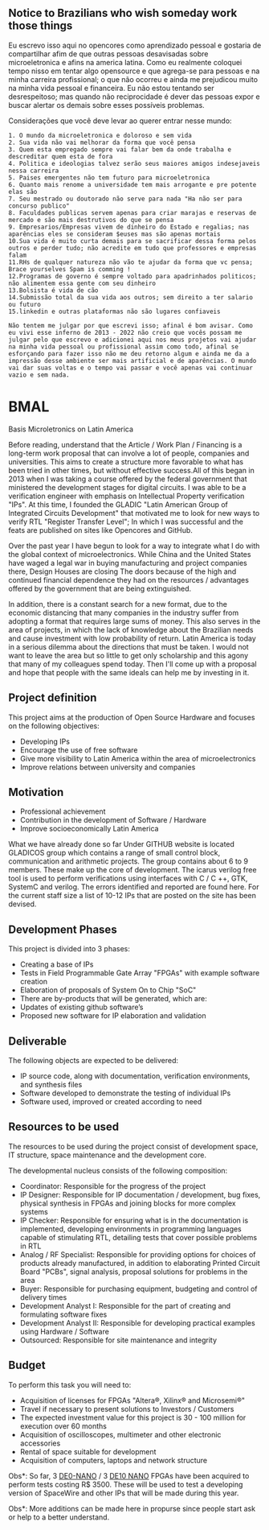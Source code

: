 ## Notice to Brazilians who wish someday work those things

Eu escrevo isso aqui no opencores como aprendizado pessoal e gostaria de compartilhar afim de que outras pessoas desavisadas sobre microeletronica e afins na america latina. Como eu realmente coloquei tempo nisso em tentar algo opensource e que agrega-se para pessoas e na minha carreira profissional; o que não ocorreu e ainda me prejudicou muito na minha vida pessoal e financeira. Eu não estou tentando ser desrespeitoso; mas quando não reciprocidade é dever das pessoas expor e buscar alertar os demais sobre esses possíveis problemas. 
	
	
Considerações que você deve levar ao querer entrar nesse mundo:

	1. O mundo da microeletronica e doloroso e sem vida
	2. Sua vida não vai melhorar da forma que você pensa 
	3. Quem esta empregado sempre vai falar bem da onde trabalha e descreditar quem esta de fora
	4. Politica e ideologias talvez serão seus maiores amigos indesejaveis nessa carreira
	5. Paises emergentes não tem futuro para microeletronica
	6. Quanto mais renome a universidade tem mais arrogante e pre potente elas são
	7. Seu mestrado ou doutorado não serve para nada "Ha não ser para concurso publico" 
	8. Faculdades publicas servem apenas para criar marajas e reservas de mercado e são mais destrutivos do que se pensa 
	9. Empresarios/Empresas vivem de dinheiro do Estado e regalias; nas aparências eles se consideram $euses mas são apenas mortais
	10.Sua vida é muito curta demais para se sacrificar dessa forma pelos outros e perder tudo; não acredite em tudo que professores e empresas falam
	11.RHs de qualquer natureza não vão te ajudar da forma que vc pensa; Brace yourselves Spam is comming !
	12.Programas de governo é sempre voltado para apadrinhados politicos; não alimentem essa gente com seu dinheiro 
	13.Bolsista é vida de cão
	14.Submissão total da sua vida aos outros; sem direito a ter salario ou futuro 
	15.linkedin e outras plataformas não são lugares confiaveis
	
	Não tentem me julgar por que escrevi isso; afinal é bom avisar. Como eu vivi esse inferno de 2013 - 2022 não creio que vocês possam me julgar pelo que escrevo e adicionei aqui nos meus projetos vai ajudar na minha vida pessoal ou profissional assim como todo, afinal se esforçando para fazer isso não me deu retorno algum e ainda me da a impressão desse ambiente ser mais artificial e de aparências. O mundo vai dar suas voltas e o tempo vai passar e você apenas vai continuar vazio e sem nada.   

# BMAL
Basis Microletronics on Latin America

Before reading, understand that the Article / Work Plan / Financing is a long-term work proposal that can involve a lot of people, companies and universities. This aims to create a structure more favorable to what has been tried in other times, but without effective success.All of this began in 2013 when I was taking a course offered by the federal government that ministered the development stages for digital circuits. I was able to be a verification engineer with emphasis on Intellectual Property verification "IPs". At this time, I founded the GLADIC "Latin American Group of Integrated Circuits Development" that motivated me to look for new ways to verify RTL "Register Transfer Level"; In which I was successful and the feats are published on sites like Opencores and GitHub.

Over the past year I have begun to look for a way to integrate what I do with the global context of microelectronics. While China and the United States have waged a legal war in buying manufacturing and project companies there, Design Houses are closing The doors because of the high and continued financial dependence they had on the resources / advantages offered by the government that are being extinguished.

In addition, there is a constant search for a new format, due to the economic distancing that many companies in the industry suffer from adopting a format that requires large sums of money. This also serves in the area of ​projects, in which the lack of knowledge about the Brazilian needs and cause investment with low probability of return.
Latin America is today in a serious dilemma about the directions that must be taken. I would not want to leave the area but so little to get only scholarship and this agony that many of my colleagues spend today. Then I'll come up with a proposal and hope that people with the same ideals can help me by investing in it.

## Project definition
This project aims at the production of Open Source Hardware and focuses on the following objectives:

- Developing IPs
- Encourage the use of free software
- Give more visibility to Latin America within the area of microelectronics
- Improve relations between university and companies

## Motivation

- Professional achievement
- Contribution in the development of Software / Hardware
- Improve socioeconomically Latin America

What we have already done so far
Under GITHUB website is located GLADICOS group which contains a range of small control block, communication and arithmetic projects.
The group contains about 6 to 9 members. These make up the core of development. The icarus verilog free tool is used to perform verifications using interfaces with C / C ++, GTK, SystemC and verilog. The errors identified and reported are found here.
For the current staff size a list of 10-12 IPs that are posted on the site has been devised.

## Development Phases


This project is divided into 3 phases:

- Creating a base of IPs
- Tests in Field Programmable Gate Array "FPGAs" with example software creation
- Elaboration of proposals of System On to Chip "SoC"
- There are by-products that will be generated, which are:
- Updates of existing github software’s
- Proposed new software for IP elaboration and validation

## Deliverable

The following objects are expected to be delivered:

- IP source code, along with documentation, verification environments, and synthesis files
- Software developed to demonstrate the testing of individual IPs
- Software used, improved or created according to need

## Resources to be used

The resources to be used during the project consist of development space, IT structure, space maintenance and the development core.

The developmental nucleus consists of the following composition:
- Coordinator: Responsible for the progress of the project
- IP Designer: Responsible for IP documentation / development, bug fixes, physical synthesis in FPGAs and joining blocks for more complex systems
- IP Checker: Responsible for ensuring what is in the documentation is implemented, developing environments in programming languages ​capable of stimulating RTL, detailing tests that cover possible problems in RTL
- Analog / RF Specialist: Responsible for providing options for choices of products already manufactured, in addition to elaborating Printed Circuit Board "PCBs", signal analysis, proposal solutions for problems in the area
- Buyer: Responsible for purchasing equipment, budgeting and control of delivery times
- Development Analyst I: Responsible for the part of creating and formulating software fixes
- Development Analyst II: Responsible for developing practical examples using Hardware / Software
- Outsourced: Responsible for site maintenance and integrity

## Budget

To perform this task you will need to:

- Acquisition of licenses for FPGAs "Altera®, Xilinx® and Microsemi®"
- Travel if necessary to present solutions to Investors / Customers
- The expected investment value for this project is 30 - 100 million for execution over 60 months
- Acquisition of oscilloscopes, multimeter and other electronic accessories
- Rental of space suitable for development
- Acquisition of computers, laptops and network structure

Obs*: So far, 3 [DE0-NANO](https://www.terasic.com.tw/cgi-bin/page/archive.pl?Language=English&CategoryNo=165&No=941) / 3 [DE10 NANO](https://www.terasic.com.tw/cgi-bin/page/archive.pl?Language=English&CategoryNo=165&No=1046) FPGAs have been acquired to perform tests costing R$ 3500. These will be used to test a developing version of SpaceWire and other IPs that will be made during this year.


Obs*: More additions can be made here in propurse since people start ask or help to a better understand.




